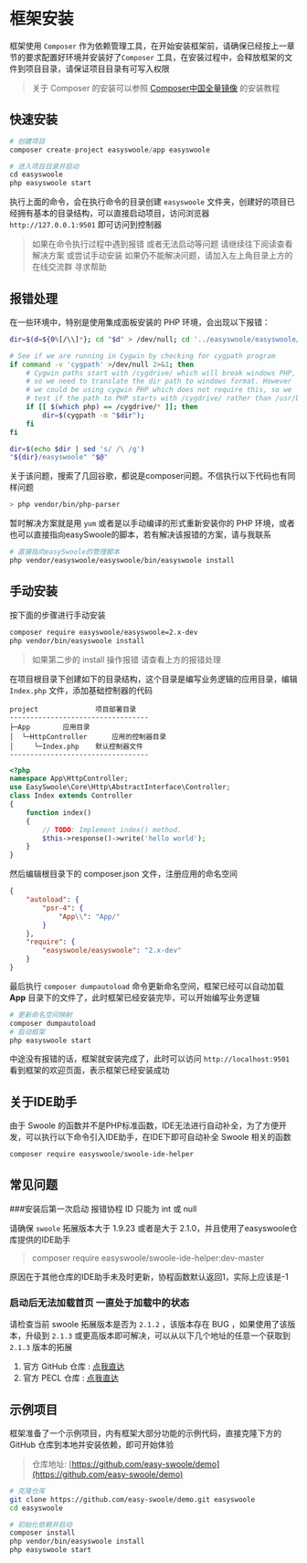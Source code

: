 # 框架安装

框架使用 `Composer` 作为依赖管理工具，在开始安装框架前，请确保已经按上一章节的要求配置好环境并安装好了`Composer` 工具，在安装过程中，会释放框架的文件到项目目录，请保证项目目录有可写入权限

> 关于 Composer 的安装可以参照 [Composer中国全量镜像](https://pkg.phpcomposer.com/#how-to-install-composer) 的安装教程



## 快速安装

```php
# 创建项目
composer create-project easyswoole/app easyswoole

# 进入项目目录并启动
cd easyswoole
php easyswoole start
```

执行上面的命令，会在执行命令的目录创建 `easyswoole` 文件夹，创建好的项目已经拥有基本的目录结构，可以直接启动项目，访问浏览器 `http://127.0.0.1:9501` 即可访问到控制器

> 如果在命令执行过程中遇到报错 或者无法启动等问题 请继续往下阅读查看解决方案 或尝试手动安装 如果仍不能解决问题，请加入左上角目录上方的在线交流群 寻求帮助



## 报错处理

在一些环境中，特别是使用集成面板安装的 PHP 环境，会出现以下报错：

```bash
dir=$(d=${0%[/\\]*}; cd "$d" > /dev/null; cd '../easyswoole/easyswoole/bin' && pwd)

# See if we are running in Cygwin by checking for cygpath program
if command -v 'cygpath' >/dev/null 2>&1; then
    # Cygwin paths start with /cygdrive/ which will break windows PHP,
    # so we need to translate the dir path to windows format. However
    # we could be using cygwin PHP which does not require this, so we
    # test if the path to PHP starts with /cygdrive/ rather than /usr/bin
    if [[ $(which php) == /cygdrive/* ]]; then
        dir=$(cygpath -m "$dir");
    fi
fi

dir=$(echo $dir | sed 's/ /\ /g')
"${dir}/easyswoole" "$@"
```

关于该问题，搜索了几回谷歌，都说是composer问题。不信执行以下代码也有同样问题

```bash
> php vendor/bin/php-parser
```

暂时解决方案就是用 `yum` 或者是以手动编译的形式重新安装你的 PHP 环境，或者也可以直接指向easySwoole的脚本，若有解决该报错的方案，请与我联系

```bash
# 直接指向easySwoole的管理脚本
php vendor/easyswoole/easyswoole/bin/easyswoole install
```



## 手动安装

按下面的步骤进行手动安装

```bash
composer require easyswoole/easyswoole=2.x-dev
php vendor/bin/easyswoole install
```

> 如果第二步的 install 操作报错 请查看上方的报错处理

在项目根目录下创建如下的目录结构，这个目录是编写业务逻辑的应用目录，编辑 `Index.php` 文件，添加基础控制器的代码

```
project              项目部署目录
----------------------------------
├─App        应用目录
│  └─HttpController      应用的控制器目录
│     └─Index.php    默认控制器文件
----------------------------------
```

```php
<?php
namespace App\HttpController;
use EasySwoole\Core\Http\AbstractInterface\Controller;
class Index extends Controller
{
    function index()
    {
        // TODO: Implement index() method.
        $this->response()->write('hello world');
    }
}
```
然后编辑根目录下的 composer.json 文件，注册应用的命名空间

```json
{
    "autoload": {
        "psr-4": {
            "App\\": "App/"
        }
    },
    "require": {
        "easyswoole/easyswoole": "2.x-dev"
    }
}
```

最后执行 `composer dumpautoload` 命令更新命名空间，框架已经可以自动加载 **App** 目录下的文件了，此时框架已经安装完毕，可以开始编写业务逻辑

```bash
# 更新命名空间映射
composer dumpautoload
# 启动框架
php easyswoole start
```

中途没有报错的话，框架就安装完成了，此时可以访问 `http://localhost:9501` 看到框架的欢迎页面，表示框架已经安装成功



## 关于IDE助手

由于 Swoole 的函数并不是PHP标准函数，IDE无法进行自动补全，为了方便开发，可以执行以下命令引入IDE助手，在IDE下即可自动补全 Swoole 相关的函数

```bash
composer require easyswoole/swoole-ide-helper
```



## 常见问题

###安装后第一次启动 报错协程 ID 只能为 int 或 null 

请确保 `swoole` 拓展版本大于 1.9.23 或者是大于 2.1.0，并且使用了easyswoole仓库提供的IDE助手

> composer require easyswoole/swoole-ide-helper:dev-master

原因在于其他仓库的IDE助手未及时更新，协程函数默认返回1，实际上应该是-1



### 启动后无法加载首页 一直处于加载中的状态

请检查当前 swoole 拓展版本是否为 `2.1.2` ，该版本存在 BUG ，如果使用了该版本，升级到 `2.1.3` 或更高版本即可解决，可以从以下几个地址的任意一个获取到 `2.1.3` 版本的拓展

1. 官方 GitHub 仓库 : [点我直达](https://github.com/swoole/swoole-src/releases/tag/v2.1.3)
2. 官方 PECL 仓库 : [点我直达](http://pecl.php.net/package/swoole)



## 示例项目

框架准备了一个示例项目，内有框架大部分功能的示例代码，直接克隆下方的 GitHub 仓库到本地并安装依赖，即可开始体验

> 仓库地址: [https://github.com/easy-swoole/demo](https://github.com/easy-swoole/demo)

```bash
# 克隆仓库
git clone https://github.com/easy-swoole/demo.git easyswoole
cd easyswoole

# 初始化依赖并启动
composer install
php vendor/bin/easyswoole install
php easyswoole start
```
